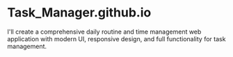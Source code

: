 # Task_Manager.github.io
I'll create a comprehensive daily routine and time management web application with modern UI, responsive design, and full functionality for task management.
